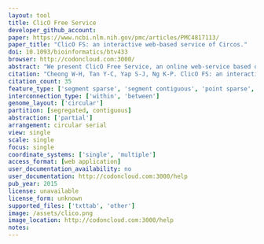 ```yaml
---
layout: tool 
title: ClicO Free Service
developer_github_account: 
paper: https://www.ncbi.nlm.nih.gov/pmc/articles/PMC4817113/
paper_title: "ClicO FS: an interactive web-based service of Circos."
doi: 10.1093/bioinformatics/btv433
browser: http://codoncloud.com:3000/
abstract: "We present ClicO Free Service, an online web-service based on Circos, which provides a user-friendly, interactive web-based interface with configurable features to generate Circos circular plots."
citation: "Cheong W-H, Tan Y-C, Yap S-J, Ng K-P. ClicO FS: an interactive web-based service of Circos. Bioinformatics. academic.oup.com; 2015;31: 3685–3687."
citation_count: 35
feature_type: ['segment sparse', 'segment contiguous', 'point sparse', 'point contiguous']
interconnection_type: ['within', 'between']
genome_layout: ['circular']
partition: [segregated, contiguous]
abstraction: ['partial']
arrangement: circular serial
view: single
scale: single
focus: single
coordinate_systems: ['single', 'multiple']
access_format: [web application]
user_documentation_availability: no
user_documentation: http://codoncloud.com:3000/help
pub_year: 2015
license: unavailable
license_form: unknown
supported_files: ['txttab', 'other']
image: /assets/clico.png
image_location: http://codoncloud.com:3000/help
notes: 
---
```

